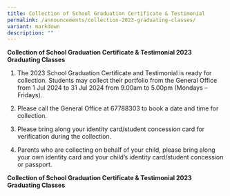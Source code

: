 ```yaml
---
title: Collection of School Graduation Certificate & Testimonial
permalink: /announcements/collection-2023-graduating-classes/
variant: markdown
description: ""
---
```

**Collection of School Graduation Certificate & Testimonial 2023 Graduating Classes**

1.	The 2023 School Graduation Certificate and Testimonial is ready for collection. Students may collect their portfolio from the General Office from 1 Jul 2024 to 31 Jul 2024 from 9.00am to 5.00pm (Mondays – Fridays).

2.	Please call the General Office at 67788303 to book a date and time for collection.

3.	Please bring along your identity card/student concession card for verification during the collection.

4.	Parents who are collecting on behalf of your child, please bring along your own identity card and your child’s identity card/student concession or passport.


**Collection of School Graduation Certificate & Testimonial 2023 Graduating Classes**